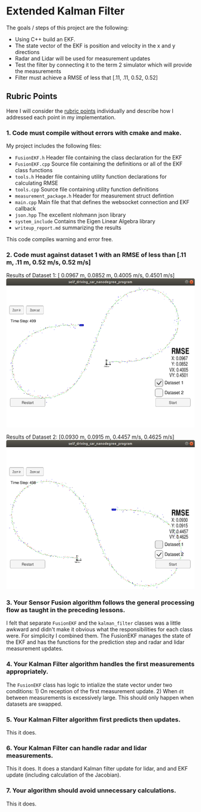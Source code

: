 # **Extended Kalman Filter**  
The goals / steps of this project are the following:
* Using C++ build an EKF.
* The state vector of the EKF is position and velocity in the x and y directions
* Radar and Lidar will be used for measurement updates  
* Test the filter by connecting it to the term 2 simulator which will provide the measurements
* Filter must achieve a RMSE of less that [.11, .11, 0.52, 0.52]

[image1]: ./data/dataset1.png "Dataset1"
[image2]: ./data/dataset2.png "Dataset2"

## Rubric Points

Here I will consider the [rubric points](https://review.udacity.com/#!/rubrics/748/view) individually and describe how I addressed each point in my implementation.  

### 1. Code must compile without errors with cmake and make.

My project includes the following files:
* `FusionEKF.h` Header file containing the class declaration for the EKF
* `FusionEKF.cpp` Source file containing the definitions or all of the EKF class functions
* `tools.h` Header file containing utility function declarations for calculating RMSE
* `tools.cpp` Source file containing utility function definitions
* `measurement_package.h` Header for measurement struct defintion
* `main.cpp` Main file that that defines the websocket connection and EKF callback
* `json.hpp` The excellent nlohmann json library
* `system_include` Contains the Eigen Linear Algebra library
* `writeup_report.md` summarizing the results

This code compiles warning and error free. 

### 2. Code must against dataset 1 with an RMSE of less than [.11 m, .11 m, 0.52 m/s, 0.52 m/s]
Results of Dataset 1: [ 0.0967 m, 0.0852 m, 0.4005 m/s, 0.4501 m/s]
![alt text][image1]

Results of Dataset 2: [0.0930 m, 0.0915 m, 0.4457 m/s, 0.4625 m/s]
![alt text][image2]


### 3. Your Sensor Fusion algorithm follows the general processing flow as taught in the preceding lessons.

I felt that separate `FusionEKF` and the `kalman_filter` classes was a little awkward and didn't make it obvious what the responsibilities for each class were. For simplicity I combined them. The FusionEKF manages the state of the EKF and has the functions for the prediction step and radar and lidar measurement updates.

### 4. Your Kalman Filter algorithm handles the first measurements appropriately.

The `FusionEKF` class has logic to intialize the state vector under two conditions: 1) On reception of the first measurement update. 2) When `dt` between measurements is excessively large.  This should only happen when datasets are swapped. 

### 5. Your Kalman Filter algorithm first predicts then updates.

This it does.

### 6. Your Kalman Filter can handle radar and lidar measurements.

This it does.  It does a standard Kalman filter update for lidar, and and EKF update (including calculation of the Jacobian).

### 7. Your algorithm should avoid unnecessary calculations.

This it does.  